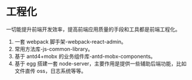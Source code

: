 # 工程化

一切能提升前端开发效率，提高前端应用质量的手段和工具都是前端工程化。

1. 一套 webpack 脚手架-webpack-react-admin。
2. 常用方法库-js-common-library。
3. 基于 antd4+mobx 的业务组件库-antd-mobx-components。
4. 基于 egg 搭建一套 node-server，主要作用是提供一些辅助后端功能，比如文件直传 oss，日志系统等等。
